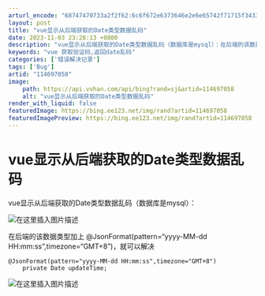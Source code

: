 ```yaml
---
arturl_encode: "68747470733a2f2f62:6c6f672e6373646e2e6e65742f71715f34333732333134382f:61727469636c652f64657461696c732f313134363937303538"
layout: post
title: "vue显示从后端获取的Date类型数据乱码"
date: 2023-11-03 23:28:13 +0800
description: "vue显示从后端获取的Date类型数据乱码（数据库是mysql）：在后端的该数据类型加上 @Json"
keywords: "vue 获取验证码,返回date乱码"
categories: ['错误解决记录']
tags: ['Bug']
artid: "114697058"
image:
    path: https://api.vvhan.com/api/bing?rand=sj&artid=114697058
    alt: "vue显示从后端获取的Date类型数据乱码"
render_with_liquid: false
featuredImage: https://bing.ee123.net/img/rand?artid=114697058
featuredImagePreview: https://bing.ee123.net/img/rand?artid=114697058
---
```


# vue显示从后端获取的Date类型数据乱码

vue显示从后端获取的Date类型数据乱码（数据库是mysql）：
  
![在这里插入图片描述](https://i-blog.csdnimg.cn/blog_migrate/3cbbc9ac9ab44fd3b7959c91edb9c4c2.png)
  
在后端的该数据类型加上 @JsonFormat(pattern=“yyyy-MM-dd HH:mm:ss”,timezone=“GMT+8”)，就可以解决

```
@JsonFormat(pattern="yyyy-MM-dd HH:mm:ss",timezone="GMT+8")
    private Date updateTime;

```

![在这里插入图片描述](https://i-blog.csdnimg.cn/blog_migrate/d54dbfcd0dd001d35fab9956721c9bca.png)